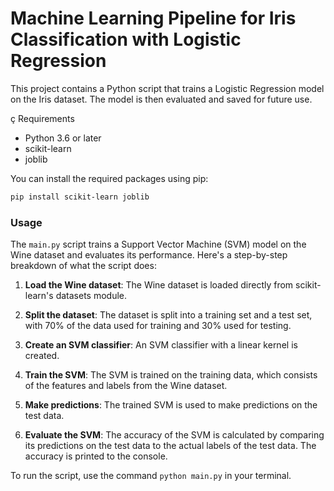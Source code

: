 # Machine Learning Pipeline for Iris Classification with Logistic Regression

This project contains a Python script that trains a Logistic Regression model on the Iris dataset. The model is then evaluated and saved for future use.

ç Requirements

- Python 3.6 or later
- scikit-learn
- joblib

You can install the required packages using pip:

```bash
pip install scikit-learn joblib
```

### Usage

The `main.py` script trains a Support Vector Machine (SVM) model on the Wine dataset and evaluates its performance. Here's a step-by-step breakdown of what the script does:

1. **Load the Wine dataset**: The Wine dataset is loaded directly from scikit-learn's datasets module.

2. **Split the dataset**: The dataset is split into a training set and a test set, with 70% of the data used for training and 30% used for testing.

3. **Create an SVM classifier**: An SVM classifier with a linear kernel is created.

4. **Train the SVM**: The SVM is trained on the training data, which consists of the features and labels from the Wine dataset.

5. **Make predictions**: The trained SVM is used to make predictions on the test data.

6. **Evaluate the SVM**: The accuracy of the SVM is calculated by comparing its predictions on the test data to the actual labels of the test data. The accuracy is printed to the console.

To run the script, use the command `python main.py` in your terminal.

